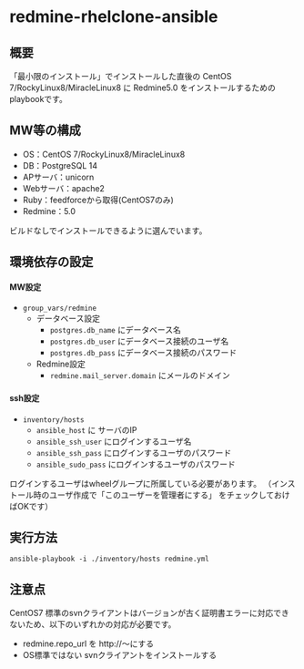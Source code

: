 # redmine-rhelclone-ansible


## 概要
「最小限のインストール」でインストールした直後の CentOS 7/RockyLinux8/MiracleLinux8 に Redmine5.0 をインストールするためのplaybookです。

## MW等の構成

* OS：CentOS 7/RockyLinux8/MiracleLinux8
* DB：PostgreSQL 14
* APサーバ：unicorn
* Webサーバ：apache2
* Ruby：feedforceから取得(CentOS7のみ)
* Redmine：5.0

ビルドなしでインストールできるように選んでいます。

## 環境依存の設定

#### MW設定
- `group_vars/redmine`
    - データベース設定
        - `postgres.db_name` にデータベース名
        - `postgres.db_user` にデータベース接続のユーザ名
        - `postgres.db_pass` にデータベース接続のパスワード
    - Redmine設定
        - `redmine.mail_server.domain` にメールのドメイン

#### ssh設定
- `inventory/hosts`
    - `ansible_host` に サーバのIP
    - `ansible_ssh_user` にログインするユーザ名
	- `ansible_ssh_pass` にログインするユーザのパスワード
	- `ansible_sudo_pass` にログインするユーザのパスワード

 ログインするユーザはwheelグループに所属している必要があります。
 （インストール時のユーザ作成で「このユーザーを管理者にする」 をチェックしておけばOKです）

## 実行方法

```
ansible-playbook -i ./inventory/hosts redmine.yml
```

## 注意点
CentOS7 標準のsvnクライアントはバージョンが古く証明書エラーに対応できないため、以下のいずれかの対応が必要です。

- redmine.repo_url を http://～にする
- OS標準ではない svnクライアントをインストールする

